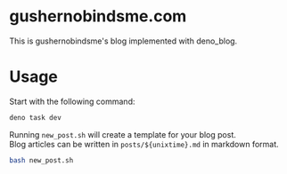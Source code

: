 # gushernobindsme.com
This is gushernobindsme's blog implemented with deno_blog.

# Usage
Start with the following command:  

```bash
deno task dev
```

Running `new_post.sh` will create a template for your blog post.  
Blog articles can be written in `posts/${unixtime}.md` in markdown format.  

```bash
bash new_post.sh
```